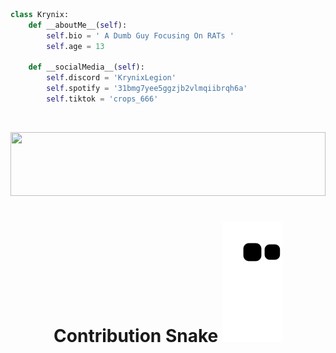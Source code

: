 
```python
class Krynix:
    def __aboutMe__(self):
        self.bio = ' A Dumb Guy Focusing On RATs '
        self.age = 13
      
    def __socialMedia__(self):
        self.discord = 'KrynixLegion'
        self.spotify = '31bmg7yee5ggzjb2vlmqiibrqh6a'
        self.tiktok = 'crops_666'
```
<br/>
<p align="center">
  <img src="https://discord.c99.nl/widget/theme-4/880840860210720848.png" width="503.62500" height="102"/>
</p>
<h1 align="center">
  Contribution Snake
  <img src="https://github.com/KrynixOfficial/KrynixOfficial/blob/output/github-contribution-grid-snake.svg">
</h1>
